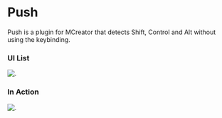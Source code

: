 # Push
Push is a plugin for MCreator that detects Shift, Control and Alt without using the keybinding.

### UI List
![.](https://i.imgur.com/TMtN5bt.png)

### In Action
![.](https://i.imgur.com/ms1QGng.png)
